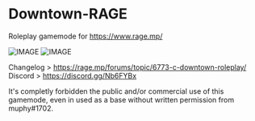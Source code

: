 # Downtown-RAGE
Roleplay gamemode for https://www.rage.mp/

![IMAGE](https://img.shields.io/badge/C%23-.NET-blue) ![IMAGE](https://img.shields.io/badge/.NET-Core-blue)

Changelog > https://rage.mp/forums/topic/6773-c-downtown-roleplay/  
Discord > https://discord.gg/Nb6FYBx

It's completly forbidden the public and/or commercial use of this gamemode, even in used as a base without written permission from muphy#1702.